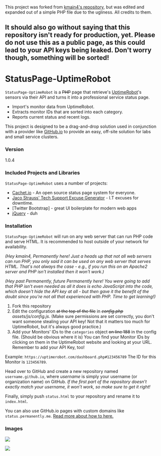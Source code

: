 This project was forked from [kmain4's repository](https://github.com/kmain4/StatusPage-UptimeRobot), but was edited and expanded out of a simple PHP file due to the ugliness. All credits to them.

It should also go without saying that this repository isn't ready for production, yet. Please do not use this as a public page, as this could lead to your API keys being leaked. Don't worry though, something will be sorted!
-----


# StatusPage-UptimeRobot

`StatusPage-UptimeRobot` is a ~~PHP~~ page that retrieve's [UptimeRobot](https://www.uptimerobot.com "UptimeRobot's Homepage")'s sensors via their API and turns it into a professional service status page.

  - Import's monitor data from UptimeRobot.
  - Extracts monitor IDs that are sorted into each category.
  - Reports current status and recent logs.

This project is designed to be a drag-and-drop solution used in conjunction with a provider like [GitHub.io](https://pages.github.com/) to provide an easy, off-site solution for labs and small service clusters.

### Version
1.0.4

### Included Projects and Libraries

`StatusPage-UptimeRobot` uses a number of projects:

* [Cachet.io](https://github.com/CachetHQ/Cachet) - An open source status page system for everyone.
* [Jaco Strauss' Tech Support Excuse Generator](http://www.strauss.za.com/sla/support.asp) - I.T excuses for downtime.
* [Twitter Bootstrap] - great UI boilerplate for modern web apps
* [jQuery](https://jquery.com/) - duh

### Installation

`StatusPage-UptimeRobot` will run on any web server that can run PHP code and serve HTML. It is recommended to host outside of your network for availability.

*(Hey kmain4, Permanently here! Just a heads up that not all web servers can run PHP, you only said it can be used on any web server that serves HTML. That's not always the case - e.g., if you run this on an Apache2 server and PHP isn't installed then it won't work.)*

*(Hey past Permanently, future Permanently here! You were going to add that PHP isn't even needed as all it does is echo JavaScript into the code, which doesn't hide the API key at all - but then gave it the benefit of the doubt since you're not all that experienced with PHP. Time to get learning!)*

1. Fork this repository
2. Edit the configuration ~~at the top of the file~~ in ~~*config.php*~~ *assets/js/config.js*. (Make sure permissions are set correctly, you don't want someone stealing your API key! Not that it matters too much for UptimeRobot, but it's always good practice.)
3. Add your Monitors' IDs to the `categories` object ~~on line 188~~ in the config file. (Should be obvious where it is) You can find your Monitor IDs by clicking on them in the UptimeRobot website and looking at your URL. Remember to add your API Key, too!

Example: `https://uptimerobot.com/dashboard.php#123456789` The ID for this Monitor is `123456789`.

Head over to GitHub and create a new repository named `username.github.io`, where *username* is simply your username (or organization name) on GitHub. *If the first part of the repository doesn’t exactly match your username, it won’t work, so make sure to get it right!*

Finally, simply push `status.html` to your repository and rename it to `index.html`.

You can also use GitHub.io pages with custom domains like `status.permanently.me`. [Read more about how to here.](https://help.github.com/articles/quick-start-setting-up-a-custom-domain/)


### Images

![](https://cloud.githubusercontent.com/assets/8865327/16458877/c490ebd2-3dee-11e6-956f-871d57679b7c.PNG)

![](https://cloud.githubusercontent.com/assets/8865327/16458880/ca751744-3dee-11e6-8ed9-1940763880c0.PNG)
